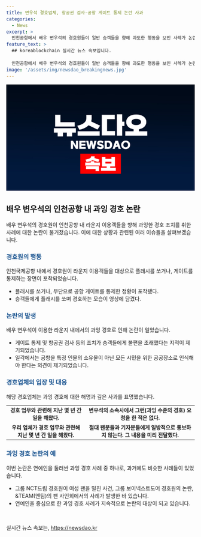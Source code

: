 ```yaml
---
title: 변우석 경호업체, 항공권 검사·공항 게이트 통제 논란 사과
categories:
  - News
excerpt: >
  인천공항에서 배우 변우석의 경호원들이 일반 승객들을 향해 과도한 행동을 보인 사례가 논란이 되고 있다. 변우석의 인기에 인파가 몰리면서 경호원이 게이트를 통제하고, 라운지 이용 승객들을 과도하게 감시하고 플래시를 쏘는 등의 행동이 문제가 되고 있다. 이에 대표적인 연예인 과잉 경호 사례로 인해 논란이 지속적으로 제기되고 있으며, 관련 업체는 사과하며 재발 방지를 위한 교육을 진행할 예정이다. (150자)
feature_text: >
  ## koreablockchain 실시간 뉴스 속보입니다.

  인천공항에서 배우 변우석의 경호원들이 일반 승객들을 향해 과도한 행동을 보인 사례가 논란이 되고 있다. 변우석의 인기에 인파가 몰리면서 경호원이 게이트를 통제하고, 라운지 이용 승객들을 과도하게 감시하고 플래시를 쏘는 등의 행동이 문제가 되고 있다. 이에 대표적인 연예인 과잉 경호 사례로 인해 논란이 지속적으로 제기되고 있으며, 관련 업체는 사과하며 재발 방지를 위한 교육을 진행할 예정이다. (150자)
image: '/assets/img/newsdao_breakingnews.jpg'
---
```


<p><img src="/assets/img/newsdao_breakingnews.jpg" alt="koreablockchain 속보" /></p>

<h2 data-ke-size="size26">배우 변우석의 인천공항 내 과잉 경호 논란</h2>

<p data-ke-size="size16">배우 변우석의 경호원이 인천공항 내 라운지 이용객들을 향해 과잉한 경호 조치를 취한 사례에 대한 논란이 불거졌습니다. 이에 대한 상황과 관련된 여러 이슈들을 살펴보겠습니다.</p>

<h3><b><span style="color: #1a5490;">경호원의 행동</span></b></h3>

<p data-ke-size="size16">인천국제공항 내에서 경호원이 라운지 이용객들을 대상으로 플래시를 쏘거나, 게이트를 통제하는 장면이 포착되었습니다.</p>

<ul>
    <li>플래시를 쏘거나, 무단으로 공항 게이트를 통제한 정황이 포착됐다.</li>
    <li>승객들에게 플래시를 쏘며 경호하는 모습이 영상에 담겼다.</li>
</ul>

<h3><b><span style="color: #1a5490;">논란의 발생</span></b></h3>

<p data-ke-size="size16">배우 변우석이 이용한 라운지 내에서의 과잉 경호로 인해 논란이 일었습니다. </p>

<ul>
    <li>게이트 통제 및 항공권 검사 등의 조치가 승객들에게 불편을 초래했다는 지적이 제기되었습니다.</li>
    <li>일각에서는 공항을 특정 인물의 소유물이 아닌 모든 시민을 위한 공공장소로 인식해야 한다는 의견이 제기되었습니다.</li>
</ul>

<h3><b><span style="color: #1a5490;">경호업체의 입장 및 대응</span></b></h3>

<p data-ke-size="size16">해당 경호업체는 과잉 경호에 대한 해명과 깊은 사과를 표명했습니다.</p>

<table>
    <tr>
        <td style="text-align: center; height: 17px;"><b>경호 업무와 관련해 지난 몇 년 간 일을 해왔다.</b></td>
        <td style="text-align: center; height: 17px;"><b>변우석의 소속사에서 그런(과잉 수준의 경호) 요청을 한 적은 없다.</b></td>
    </tr>
    <tr>
        <td style="text-align: center; height: 17px;"><b>우리 업체가 경호 업무와 관련해 지난 몇 년 간 일을 해왔다.</b></td>
        <td style="text-align: center; height: 17px;"><b>절대 팬분들과 기자분들에게 일방적으로 통보하지 않는다. 그 내용을 미리 전달했다.</b></td>
    </tr>
</table>

<h3><b><span style="color: #1a5490;">과잉 경호 논란의 예</span></b></h3>

<p data-ke-size="size16">이번 논란은 연예인을 둘러싼 과잉 경호 사례 중 하나로, 과거에도 비슷한 사례들이 있었습니다.</p>

<ul>
    <li>그룹 NCT드림 경호원이 여성 팬을 밀친 사건, 그룹 보이넥스트도어 경호원의 논란, &TEAM(앤팀)의 팬 사인회에서의 사례가 발생한 바 있습니다.</li>
    <li>연예인을 중심으로 한 과잉 경호 사례가 지속적으로 논란의 대상이 되고 있습니다.</li>
</ul>

<p data-ke-size="size16">&nbsp;</p>
실시간 뉴스 속보는, <a href="https://newsdao.kr" rel="dofollow">https://newsdao.kr</a>


